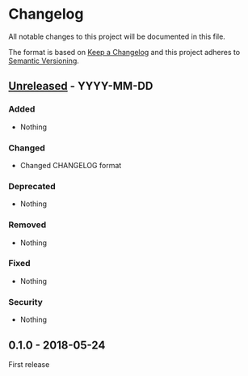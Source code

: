 # Changelog

All notable changes to this project will be documented in this file.

The format is based on [Keep a Changelog](http://keepachangelog.com/en/1.0.0/)
and this project adheres to [Semantic Versioning](http://semver.org/spec/v2.0.0.html).


## [Unreleased] - YYYY-MM-DD
### Added
- Nothing

### Changed
- Changed CHANGELOG format

### Deprecated
- Nothing

### Removed
- Nothing

### Fixed
- Nothing

### Security
- Nothing


## 0.1.0 - 2018-05-24

First release


[Unreleased]: https://github.com/oanhnn/shopify-php-sdk/compare/v0.1.0...develop
